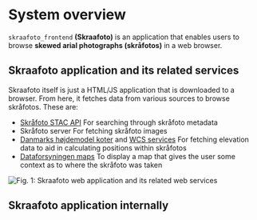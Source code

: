 # System overview

`skraafoto_frontend` **(Skraafoto)** is an application that enables users to browse **skewed arial photographs (skråfotos)** in a web browser.


## Skraafoto application and its related services

Skraafoto itself is just a HTML/JS application that is downloaded to a browser. 
From here, it fetches data from various sources to browse skråfotos. These are:

- [Skråfoto STAC API](https://github.com/SDFIdk/skraafoto_stac_public/blob/main/dokumentation.md)
  For searching through skråfoto metadata 
- Skråfoto server 
  For fetching skråfoto images
- [Danmarks højdemodel koter](https://datafordeler.dk/dataoversigt/danmarks-hoejdemodel-dhm/koter/) and [WCS services](https://datafordeler.dk/dataoversigt/danmarks-hoejdemodel-dhm/dhm-wcs/)
  For fetching elevation data to aid in calculating positions within skråfotos
- [Dataforsyningen maps](https://dataforsyningen.dk/data/962)
  To display a map that gives the user some context as to where the skråfoto was taken

![Fig. 1: Skraafoto web application and its related web services](./images/high-level.svg)


## Skraafoto application internally


